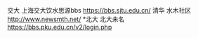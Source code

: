 交大 上海交大饮水思源bbs https://bbs.sjtu.edu.cn/
清华 水木社区 http://www.newsmth.net/
*北大 北大未名 https://bbs.pku.edu.cn/v2/login.php
